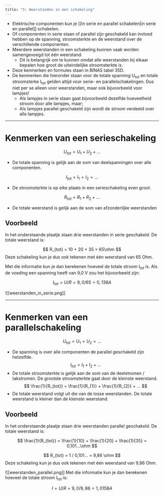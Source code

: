 ```yaml
---
title: "5: Weerstanden in een schakeling"
---
```

- Elektrische componenten kun je [[In serie en parallel schakelen|in serie en parallel]] schakelen.
- Of componenten in serie staan of parallel zijn geschakeld kan invloed hebben op de spanning, stroomsterkte en de weerstand over de verschillende componenten.
- Meerdere weerstanden in een schakeling kunnen vaak worden samengevoegd tot één weerstand.
	- Dit is belangrijk om te kunnen omdat alle weerstanden bij elkaar bepalen hoe groot de uiteindelijke stroomsterkte is.
- Deze kenmerken en formules staan in BINAS tabel 35D.
- De kenmerken die hieronder staan voor de totale spanning U<sub>tot</sub> en totale stroomsterke I<sub>tot</sub> gelden altijd voor serie- en parallelschakelingen. Dus niet per se alleen voor weerstanden, maar ook bijvoorbeeld voor lampjes!
	- Als lampjes in serie staan gaat bijvoorbeeld dezelfde hoeveelheid stroom door alle lampjes, maar;
	- Als lampjes parallel geschakeld zijn wordt de stroom verdeeld over alle lampjes.

---
# Kenmerken van een serieschakeling

$$ 
U_{tot} = U_{1} + U_{2}+ ...
$$
- De totale spanning is gelijk aan de som van deelspanningen over alle componenten.

$$
I_{tot} = I_{1} = I_{2} = ...
$$
- De stroomsterkte is op elke plaats in een serieschakeling even groot.

$$
R_{tot} = R_{1} + R_{2} + ...
$$
- De totale weerstand is gelijk aan de som van afzonderlijke weerstanden
## Voorbeeld
In het onderstaande plaatje staan drie weerstanden in serie geschakeld. De totale weerstand is:

$$
R_{tot} = 10 + 20 + 35 = 65\ohm
$$
Deze schakeling kun je dus ook tekenen met één weerstand van 65 Ohm.

Met die informatie kun je dan berekenen hoeveel de totale stroom I<sub>tot</sub> is. Als de voeding een spanning heeft van 9,0 V zou het bijvoorbeeld zijn:

$$
I_{tot} = U / R = 9,0 / 65 = 0,138 A
$$

![[weerstanden_in_serie.png]]

---
# Kenmerken van een parallelschakeling

$$
U_{tot}=U_{1} = U_{2} = ...
$$
- De spanning is over alle componenten de parallel geschakeld zijn hetzelfde.
$$
I_{tot}=I_{1} + I_{2} + ...
$$
- De totale stroomsterkte is gelijk aan de som van de deelstromen / takstromen. De grootste stroomsterkte gaat door de kleinste weerstand.
$$
\frac{1}{R_{tot}} = \frac{1}{R_{1}} + \frac{1}{R_{2}} + ...  
$$
- De totale weerstand volgt uit die van de losse weerstanden. De totale weerstand is kleiner dan de kleinste weerstand.
## Voorbeeld
In het onderstaande plaatje staan drie weerstanden parallel geschakeld. De totale weerstand is:

$$
\frac{1}{R_{tot}} = \frac{1}{10} + \frac{1}{20} + \frac{1}{35} = 0,101...\ohm
$$

$$
R_{tot} = 1 / 0,101... = 9,86 \ohm
$$
Deze schakeling kun je dus ook tekenen met één weerstand van 9,86 Ohm.

![[weerstanden_parallel.png]]
Met die informatie kun je dan berekenen hoeveel de totale stroom I<sub>tot</sub> is:

$$
I = U / R = 9,0 / 9,86 = 1,0158 A
$$